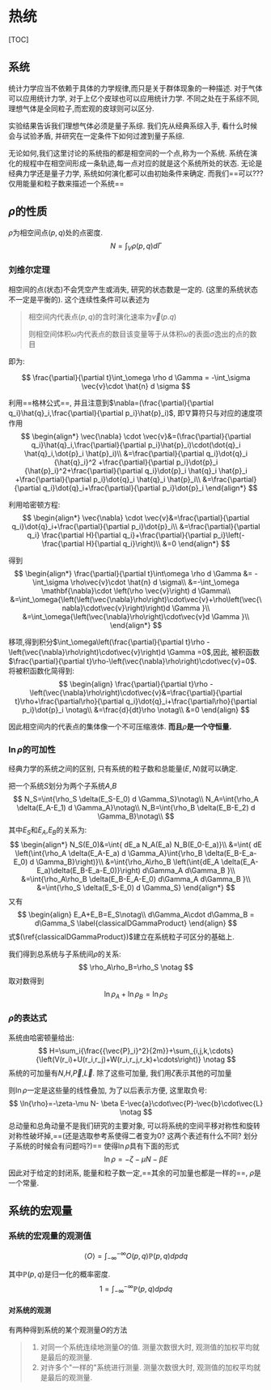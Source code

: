 # 热统

[TOC]
## 系统

统计力学应当不依赖于具体的力学规律,而只是关于群体现象的一种描述. 对于气体可以应用统计力学, 对于上亿个皮球也可以应用统计力学. 不同之处在于系综不同, 理想气体是全同粒子,而宏观的皮球则可以区分.

实验结果告诉我们理想气体必须是量子系综. 我们先从经典系综入手, 看什么时候会与试验矛盾, 并研究在一定条件下如何过渡到量子系综. 

无论如何,我们这里讨论的系统指的都是相空间的一个点,称为一个系统. 系统在演化的规程中在相空间形成一条轨迹,每一点对应的就是这个系统所处的状态. 无论是经典力学还是量子力学, 系统如何演化都可以由初始条件来确定. 而我们==可以???仅用能量和粒子数来描述一个系统== 

## $\rho$的性质

$\rho$为相空间点$(p,q)$处的点密度.
$$
N=\int_V{\rho{(p,q)}d\Gamma}
$$
### 刘维尔定理

相空间的点(状态)不会凭空产生或消失, 研究的状态数是一定的. (这里的系统状态不一定是平衡的). 这个连续性条件可以表述为

> 相空间内代表点$(p,q)$的含时演化速率为$\vec{v}(p.q)$
>
> 则相空间体积$\omega$内代表点的数目该变量等于从体积$\omega$的表面$\sigma$逸出的点的数目

即为:

$$
\frac{\partial}{\partial t}\int_\omega \rho d \Gamma = -\int_\sigma \vec{v}\cdot \hat{n} d \sigma
$$

利用==格林公式==, 并且注意到$\nabla=(\frac{\partial}{\partial q_i}\hat{q}_i,\frac{\partial}{\partial p_i}\hat{p}_i)$, 即$\nabla$算符只与对应的速度项作用
$$
\begin{align*}
\vec{\nabla} \cdot \vec{v}&=(\frac{\partial}{\partial q_i}\hat{q}_i,\frac{\partial}{\partial p_i}\hat{p}_i)\cdot(\dot{q}_i \hat{q}_i,\dot{p}_i \hat{p}_i)\\
&=\frac{\partial}{\partial q_i}\dot{q}_i {\hat{q}_i}^2 +\frac{\partial}{\partial p_i}\dot{p}_i {\hat{p}_i}^2+\frac{\partial}{\partial q_i}\dot{p}_i \hat{q}_i  \hat{p}_i +\frac{\partial}{\partial p_i}\dot{q}_i \hat{q}_i  \hat{p}_i\\
&=\frac{\partial}{\partial q_i}\dot{q}_i+\frac{\partial}{\partial p_i}\dot{p}_i
\end{align*}
$$

利用哈密顿方程:
$$
\begin{align*}
\vec{\nabla} \cdot \vec{v}&=\frac{\partial}{\partial q_i}\dot{q}_i+\frac{\partial}{\partial p_i}\dot{p}_i\\
&=\frac{\partial}{\partial q_i} \frac{\partial H}{\partial q_i}+\frac{\partial}{\partial p_i}\left(-\frac{\partial H}{\partial q_i}\right)\\
&=0
\end{align*}
$$


得到
$$
\begin{align*}
\frac{\partial}{\partial t}\int\omega \rho d \Gamma &= -\int_\sigma \rho\vec{v}\cdot \hat{n} d \sigma\\
&=-\int_\omega \mathbf{\nabla}\cdot \left(\rho \vec{v}\right) d \Gamma\\
&=\int_\omega{\left(\left(\vec{\nabla}\rho\right)\cdot\vec{v}+\rho\left(\vec{\nabla}\cdot\vec{v}\right)\right)d \Gamma }\\
&=\int_\omega{\left(\vec{\nabla}\rho\right)\cdot\vec{v}d \Gamma }\\
\end{align*}
$$


移项,得到积分$\int_\omega\left(\frac{\partial}{\partial t}\rho - \left(\vec{\nabla}\rho\right)\cdot\vec{v}\right)d \Gamma =0$,因此, 被积函数$\frac{\partial}{\partial t}\rho-\left(\vec{\nabla}\rho\right)\cdot\vec{v}=0$. 将被积函数化简得到:
$$
\begin{align}
\frac{\partial}{\partial t}\rho - \left(\vec{\nabla}\rho\right)\cdot\vec{v}&=\frac{\partial}{\partial t}\rho+\frac{\partial\rho}{\partial q_i}\dot{q}_i+\frac{\partial\rho}{\partial p_i}\dot{p}_i \notag\\
&=\frac{d}{dt}\rho \notag\\
&=0
\end{align}
$$

因此相空间内的代表点的集体像一个不可压缩液体. **而且**$\rho$**是一个守恒量.**

### $\ln{\rho}$的可加性

经典力学的系统之间的区别, 只有系统的粒子数和总能量$(E,N)$就可以确定.

把一个系统$S$划分为两个子系统$A$,$B$
$$
N_S=\int{\rho_S \delta(E_S-E_0) d \Gamma_S}\notag\\
N_A=\int{\rho_A \delta(E_A-E_1) d \Gamma_A}\notag\\
N_B=\int{\rho_B \delta(E_B-E_2) d \Gamma_B}\notag\\
$$
其中$E_S$和$E_A$,$E_B$的关系为:
$$
\begin{align*}
N_S(E_0)&=\int{ dE_a N_A(E_a) N_B(E_0-E_a)}\\
&=\int{ dE \left(\int{\rho_A \delta(E_A-E_a) d \Gamma_A}\int{\rho_B \delta(E_B-E_a-E_0) d \Gamma_B}\right)}\\
&=\int{\rho_A\rho_B \left(\int{dE_A \delta(E_A-E_a)\delta(E_B-E_a-E_0)}\right) d\Gamma_A d\Gamma_B }\\
&=\int{\rho_A\rho_B \delta(E_B-E_A-E_0) d\Gamma_A d\Gamma_B }\\
&=\int{\rho_S \delta(E_S-E_0) d \Gamma_S}
\end{align*}
$$
又有
$$
\begin{align}
E_A+E_B=E_S\notag\\
d\Gamma_A\cdot d\Gamma_B = d\Gamma_S \label{classicalDGammaProduct}
\end{align}
$$
式$(\ref{classicalDGammaProduct})$建立在系统粒子可区分的基础上.

我们得到总系统与子系统间$\rho$的关系:
$$
\rho_A\rho_B=\rho_S \notag
$$
取对数得到
$$
\ln{\rho_A}+\ln{\rho_B}=\ln{\rho_S}
$$


### $\rho$的表达式

系统由哈密顿量给出:
$$
H=\sum_i{\frac{{\vec{P}_i}^2}{2m}}+\sum_{i,j,k,\cdots}{\left(V(r_i)+U(r_i,r_j)+W(r_i,r_j,r_k)+\cdots\right)} \notag
$$
系统的可加量有$N$,$H$,$\vec{P}$,$\vec{L}$. 除了这些可加量, 我们用$\zeta$表示其他的可加量

则$\ln{\rho}$一定是这些量的线性叠加, 为了以后表示方便, 这里取负号:
$$
\ln{\rho}=-\zeta-\mu N- \beta E-\vec{a}\cdot\vec{P}-\vec{b}\cdot\vec{L} \notag
$$
总动量和总角动量不是我们研究的主要对象, 可以将系统的空间平移对称性和旋转对称性破坏掉,==(还是选取参考系使得二者变为0? 这两个表述有什么不同? 划分子系统的时候会有问题吗?)== 使得$\ln{\rho}$具有下面的形式
$$
\ln{\rho}=-\zeta-\mu N - \beta E
$$
因此对于给定的封闭系, 能量和粒子数一定,==其余的可加量也都是一样的==, $\rho$是一个常量.

## 系统的宏观量

### 系统的宏观量的观测值

$$
\langle O\rangle=\int_{-\infty}^{{-\infty}}{O(p,q)\mathbb{P}(p,q)dpdq}
$$

其中$\mathbb{P}(p,q)$是归一化的概率密度. 
$$
1=\int_{-\infty}^{{-\infty}}{\mathbb{P}(p,q)dpdq}
$$

#### 对系统的观测

有两种得到系统的某个观测量$O$的方法

> 1. 对同一个系统连续地测量$O$的值. 测量次数很大时, 观测值的加权平均就是最后的观测量.
> 2. 对许多个"一样的"系统进行测量. 测量次数很大时, 观测值的加权平均就是最后的观测量.

